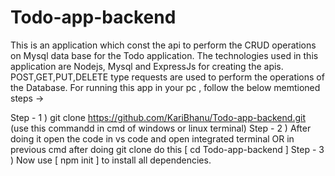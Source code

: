 ﻿# Todo-app-backend
 This is an application which const the api to perform the CRUD operations on Mysql data base for the Todo application. The technologies used in this application are Nodejs, Mysql and ExpressJs for creating the apis. POST,GET,PUT,DELETE type requests are used to perform the operations of the Database.
 For running this app in your pc , follow the below memtioned steps ->
 
 Step - 1 ) git clone https://github.com/KariBhanu/Todo-app-backend.git (use this commandd in cmd of windows or linux terminal)
 Step - 2 ) After doing it open the code in vs code and open integrated terminal OR in previous cmd after doing git clone do this [ cd Todo-app-backend ]
 Step - 3 ) Now use [ npm init ] to install all dependencies.
